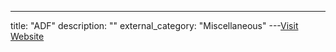 ---
title: "ADF"
description: ""
external_category: "Miscellaneous"
---[Visit Website](https://github.com/ong/awesome-decentralized-finance)

